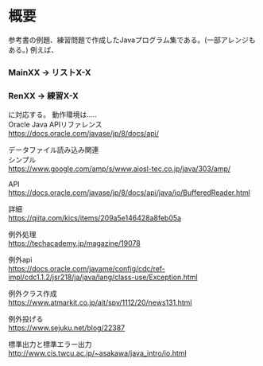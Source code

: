 # 概要
参考書の例題、練習問題で作成したJavaプログラム集である。(一部アレンジもある。)
例えば、
### MainXX   → リストX-X
### RenXX    → 練習X-X
に対応する。
動作環境は.....  
Oracle Java APIリファレンス  
https://docs.oracle.com/javase/jp/8/docs/api/

データファイル読み込み関連<br>
シンプル<br>
https://www.google.com/amp/s/www.aiosl-tec.co.jp/java/303/amp/

API<br>
https://docs.oracle.com/javase/jp/8/docs/api/java/io/BufferedReader.html

詳細<br>
https://qiita.com/kics/items/209a5e146428a8feb05a

例外処理<br>
https://techacademy.jp/magazine/19078

例外api<br>
https://docs.oracle.com/javame/config/cdc/ref-impl/cdc1.1.2/jsr218/ja/java/lang/class-use/Exception.html

例外クラス作成<br>
https://www.atmarkit.co.jp/ait/spv/1112/20/news131.html

例外投げる<br>
https://www.sejuku.net/blog/22387

標準出力と標準エラー出力<br>
http://www.cis.twcu.ac.jp/~asakawa/java_intro/io.html

